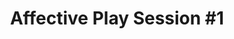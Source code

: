 ---
layout: default
category: session
id: affective-play-session-1
title: Affective Play Session &#35;1
permalink: /schedule#affective-play-session-1

day: Saturday
time: 11&colon;30am - 12&colon;45pm
timeorder: 3
room: Main Space

track: Affective Play

talks:
  - Play design&colon; a self-consciousness act
  - Being A Part Of The Things You Make
---
